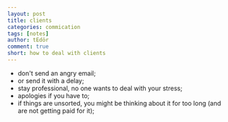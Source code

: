 ```yaml
---
layout: post
title: clients
categories: commication
tags: [notes]
author: tEdör
comment: true
short: how to deal with clients
---
```


- don't send an angry email; 
- or send it with a delay; 
- stay professional, no one wants to deal with your stress; 
- apologies if you have to; 
- if things are unsorted, you might be thinking about it for too long (and are not getting paid for it); 
